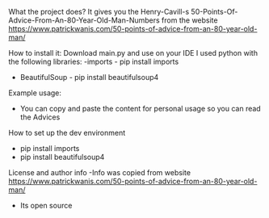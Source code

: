 What the project does?
It gives you the Henry-Cavill-s 50-Points-Of-Advice-From-An-80-Year-Old-Man-Numbers from the website https://www.patrickwanis.com/50-points-of-advice-from-an-80-year-old-man/

How to install it:
Download main.py and use on your IDE
I used python with the following libraries:
  -imports - pip install imports
  - BeautifulSoup - pip install beautifulsoup4  

Example usage:
- You can copy and paste the content for personal usage so you can read the Advices 

How to set up the dev environment
- pip install imports
- pip install beautifulsoup4

License and author info
-Info was copied from website https://www.patrickwanis.com/50-points-of-advice-from-an-80-year-old-man/
- Its open source
